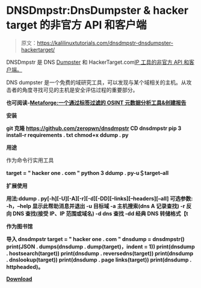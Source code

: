 # DNSDmpstr:DnsDumpster & hacker target 的非官方 API 和客户端

> 原文：<https://kalilinuxtutorials.com/dnsdmpstr-dnsdumpster-hackertarget/>

DNSDmpstr 是 DNS [Dumpster](https://dnsdumpster.com/) 和 HackerTarget.com[IP 工具的非官方 API 和客户端。](https://hackertarget.com/ip-tools/)

DNS dumpster 是一个免费的域研究工具，可以发现与某个域相关的主机。从攻击者的角度寻找可见的主机是安全评估过程的重要部分。

**也可阅读-[Metaforge:一个通过标签过滤的 OSINT 元数据分析工具&创建报告](https://kalilinuxtutorials.com/metaforge/)**

**安装**

**git 克隆 https://github.com/zeropwn/dnsdmpstr
CD dnsdmpstr
pip 3 install-r requirements . txt
chmod+x ddump . py**

**用途**

作为命令行实用工具

**target = " hacker one . com "
python 3 ddump . py-u＄target–all**

**扩展使用**

**用法:ddump . py[-h][-U][-A][-r][-d][-DD][–links][–headers][–all]
可选参数:
-h，–help 显示此帮助消息并退出
-u 目标域
-a 主机搜索(dns A 记录查找)
-r 反向 DNS 查找(接受 IP、IP 范围或域名)
-d dns 查找
-dd 经典 DNS 转储格式【t**

**作为图书馆**

**导入 dnsdmpstr
target = " hacker one . com "
dnsdump = dnsdmpstr()
print(JSON . dumps(dnsdump . dump(target)，indent = 1))
print(dnsdump . hostsearch(target))
print(dnsdump . reversedns(target))
print(dnsdump . dnslookup(target))
print(dnsdump . page links(target))
print(dnsdump . httpheaded)。**

[**Download**](https://github.com/zeropwn/dnsdmpstr)